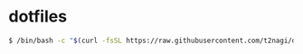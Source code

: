 # dotfiles

```sh
$ /bin/bash -c "$(curl -fsSL https://raw.githubusercontent.com/t2nagi/dotfiles/master/install.sh)"
```